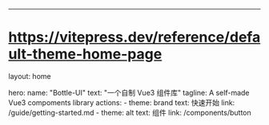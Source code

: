 ---
# https://vitepress.dev/reference/default-theme-home-page
layout: home

hero:
  name: "Bottle-UI"
  text: "一个自制 Vue3 组件库"
  tagline: A self-made Vue3 compoments library
  actions:
    - theme: brand
      text: 快速开始
      link: /guide/getting-started.md
    - theme: alt
      text: 组件
      link: /components/button